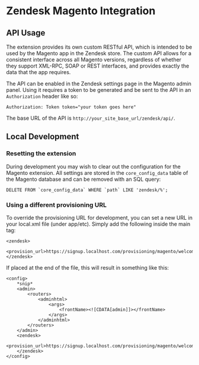 Zendesk Magento Integration
===========================

## API Usage

The extension provides its own custom RESTful API, which is intended to be used by the Magento app in the Zendesk store. The custom API allows for a consistent interface across all Magento versions, regardless of whether they support XML-RPC, SOAP or REST interfaces, and provides exactly the data that the app requires.

The API can be enabled in the Zendesk settings page in the Magento admin panel. Using it requires a token to be generated and be sent to the API in an `Authorization` header like so:

    Authorization: Token token="your token goes here"

The base URL of the API is `http://your_site_base_url/zendesk/api/`.


## Local Development

### Resetting the extension

During development you may wish to clear out the configuration for the Magento extension. All settings are stored in the `core_config_data` table of the Magento database and can be removed with an SQL query:

    DELETE FROM `core_config_data` WHERE `path` LIKE 'zendesk/%';

### Using a different provisioning URL

To override the provisioning URL for development, you can set a new URL in your local.xml file (under app/etc). Simply add the following inside the main <config> tag:

    <zendesk>
        <provision_url>https://signup.localhost.com/provisioning/magento/welcome</provision_url>
    </zendesk>

If placed at the end of the file, this will result in something like this:

    <config>
        *snip*
        <admin>
            <routers>
                <adminhtml>
                    <args>
                        <frontName><![CDATA[admin]]></frontName>
                    </args>
                </adminhtml>
            </routers>
        </admin>
        <zendesk>
            <provision_url>https://signup.localhost.com/provisioning/magento/welcome</provision_url>
        </zendesk>
    </config>

